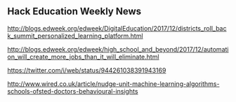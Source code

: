 ## Hack Education Weekly News

http://blogs.edweek.org/edweek/DigitalEducation/2017/12/districts_roll_back_summit_personalized_learning_platform.html

http://blogs.edweek.org/edweek/high_school_and_beyond/2017/12/automation_will_create_more_jobs_than_it_will_eliminate.html

https://twitter.com/i/web/status/944261038391943169

http://www.wired.co.uk/article/nudge-unit-machine-learning-algorithms-schools-ofsted-doctors-behavioural-insights